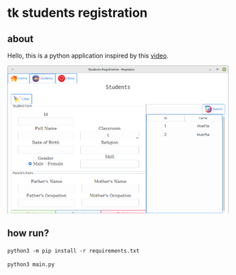 # tk students registration

## about

Hello, this is a python application inspired by this [video](https://www.youtube.com/watch?v=JUGEkFDeuwg "Student Registration System with Database Using Python").

![sample](./assets/images/ttksample.png)


## how  run?
`python3 -m pip install -r requirements.txt`

`python3 main.py`